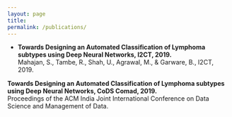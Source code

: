 ```yaml
---
layout: page
title: 
permalink: /publications/
---
```


- **Towards Designing an Automated Classification of Lymphoma subtypes using Deep Neural Networks, I2CT, 2019.** <br>
Mahajan, S., Tambe, R., Shah, U., Agrawal, M., & Garware, B., I2CT, 2019.



**Towards Designing an Automated Classification of Lymphoma subtypes using Deep Neural Networks, CoDS Comad, 2019.**<br> Proceedings of the ACM India Joint International Conference on Data Science and Management of Data.

